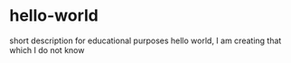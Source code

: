 # hello-world
short description for educational purposes
hello world, 
I am creating that which I do not know
